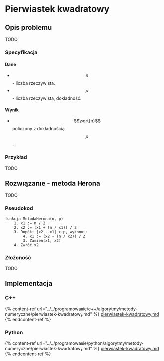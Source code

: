 # Pierwiastek kwadratowy

## Opis problemu

TODO

### Specyfikacja

#### Dane

* $$n$$ - liczba rzeczywista.
* $$p$$ - liczba rzeczywista, dokładność.

#### Wynik

* $$\sqrt{n}$$ policzony z dokładnością $$p$$.&#x20;

### Przykład

TODO

## Rozwiązanie - metoda Herona

TODO

### Pseudokod

```
funkcja MetodaHerona(n, p)
    1. x1 := n / 2
    2. x2 := (x1 + (n / x1)) / 2
    3. Dopóki |x2 - x1| > p, wykonuj:
        4. x1 := (x2 + (n / x2)) / 2
        3. Zamień(x1, x2)
    4. Zwróć x2
```

### Złożoność

TODO

## Implementacja

### C++

{% content-ref url="../../programowanie/c++/algorytmy/metody-numeryczne/pierwiastek-kwadratowy.md" %}
[pierwiastek-kwadratowy.md](../../programowanie/c++/algorytmy/metody-numeryczne/pierwiastek-kwadratowy.md)
{% endcontent-ref %}

### Python

{% content-ref url="../../programowanie/python/algorytmy/metody-numeryczne/pierwiastek-kwadratowy.md" %}
[pierwiastek-kwadratowy.md](../../programowanie/python/algorytmy/metody-numeryczne/pierwiastek-kwadratowy.md)
{% endcontent-ref %}
